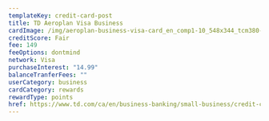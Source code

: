 ```yaml
---
templateKey: credit-card-post
title: TD Aeroplan Visa Business
cardImage: /img/aeroplan-business-visa-card_en_comp1-10_548x344_tcm380-335860.jpg
creditScore: Fair
fee: 149
feeOptions: dontmind
network: Visa
purchaseInterest: "14.99"
balanceTranferFees: ""
userCategory: business
cardCategory: rewards
rewardType: points
href: https://www.td.com/ca/en/business-banking/small-business/credit-cards/aeroplan-visa-business-card/
---
```

